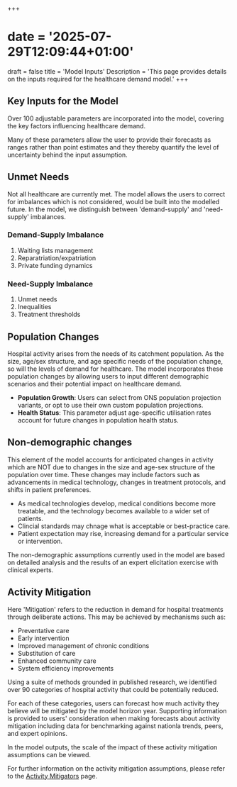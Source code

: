 +++
# date = '2025-07-29T12:09:44+01:00'
draft = false
title = 'Model Inputs'
Description = 'This page provides details on the inputs required for the healthcare demand model.'
+++

## Key Inputs for the Model ##

Over 100 adjustable parameters are incorporated into the model, covering the key factors influencing healthcare demand.

Many of these parameters allow the user to provide their forecasts as ranges rather than point estimates and they thereby quantify the level of uncertainty behind the input assumption. 

## Unmet Needs ##

Not all healthcare are currently met. The model allows the users to correct for imbalances which is not considered, would be built into the modelled future. In the model, we distinguish between 'demand-supply' and 'need-supply' imbalances.

### Demand-Supply Imbalance ###
1. Waiting lists management
2. Reparatriation/expatriation
3. Private funding dynamics

### Need-Supply Imbalance ###
1. Unmet needs
2. Inequalities
3. Treatment thresholds

## Population Changes ##

Hospital activity arises from the needs of its catchment population. As the size, age/sex structure, and age specific needs of the population change, so will the levels of demand for healthcare. The model incorporates these population changes by allowing users to input different demographic scenarios and their potential impact on healthcare demand.

- **Population Growth**: Users can select from ONS population projection variants, or opt to use their own custom population projections.
- **Health Status**: This parameter adjust age-specific utilisation rates account for future changes in population health status. 

## Non-demographic changes ##

This element of the model accounts for anticipated changes in activity which are NOT due to changes in the size and age-sex structure of the population over time. These changes may include factors such as advancements in medical technology, changes in treatment protocols, and shifts in patient preferences.

- As medical technologies develop, medical conditions become more treatable, and the technology becomes available to a wider set of patients. 
- Clincial standards may chnage what is acceptable or best-practice care. 
- Patient expectation may rise, increasing demand for a particular service or intervention.

The non-demographic assumptions currently used in the model are based on detailed analysis and the results of an expert elicitation exercise with clinical experts.

## Activity Mitigation ##

Here 'Mitigation' refers to the reduction in demand for hospital treatments through deliberate actions. This may be achieved by mechanisms such as:
- Preventative care
- Early intervention
- Improved management of chronic conditions
- Substitution of care
- Enhanced community care
- System efficiency improvements

Using a suite of methods grounded in published research, we identified over 90 categories of hospital activity that could be potentially reduced.

For each of these categories, users can forecast how much activity they believe will be mitigated by the model horizon year. Supporting information is provided to users' consideration when making forecasts about activity mitigation including data for benchmarking against nationla trends, peers, and expert opinions. 

In the model outputs, the scale of the impact of these activity mitigation assumptions can be viewed. 

For further information on the activity mitigation assumptions, please refer to the [Activity Mitigators](connect.strategyunitwm.nhs/nhp/project_information/modelling_methodology/activity_mitigators/inpatient_activity-mitigators.html) page.
